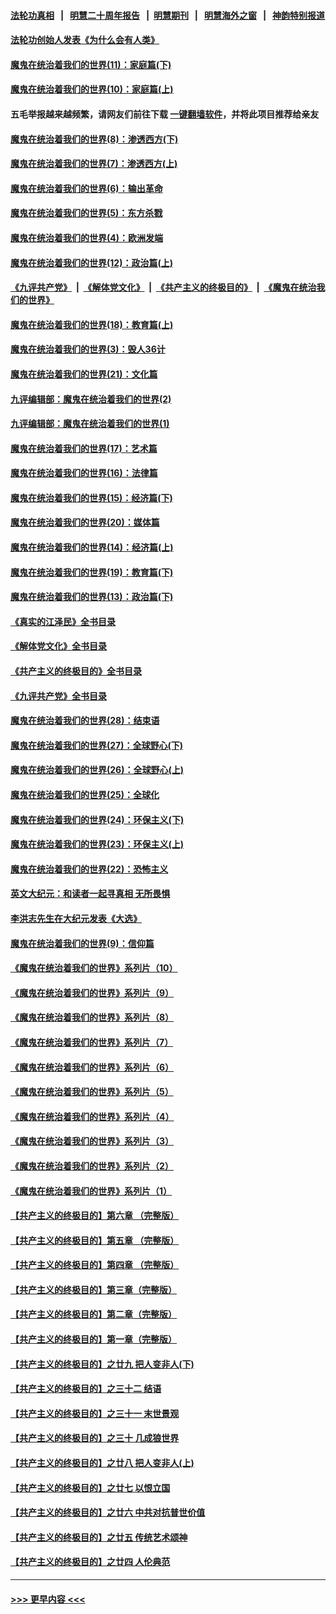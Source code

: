 #### [法轮功真相](https://github.com/gfw-breaker/truth/blob/master/README.md?t=0) &nbsp;&nbsp;|&nbsp;&nbsp; [明慧二十周年报告](https://github.com/gfw-breaker/mh-reports/blob/master/README.md?t=0) &nbsp;&nbsp;|&nbsp;&nbsp;[明慧期刊](https://github.com/gfw-breaker/mh-qikan) &nbsp;&nbsp;|&nbsp;&nbsp; [明慧海外之窗](https://github.com/gfw-breaker/mh-news/blob/master/README.md?t=0) &nbsp;&nbsp;|&nbsp;&nbsp; [神韵特别报道](https://github.com/gfw-breaker/mh-news/blob/master/shenyun.md?t=0)
#### [法轮功创始人发表《为什么会有人类》](../pages/nsc422/n13912117.md?t=01230343) 
#### [魔鬼在统治着我们的世界(11)：家庭篇(下)](../pages/nsc422/n10440961.md?t=01230343) 
#### [魔鬼在统治着我们的世界(10)：家庭篇(上)](../pages/nsc422/n10435448.md?t=01230343) 
#### 五毛举报越来越频繁，请网友们前往下载 [一键翻墙软件](https://github.com/gfw-breaker/ssr-accounts)，并将此项目推荐给亲友
#### [魔鬼在统治着我们的世界(8)：渗透西方(下)](../pages/nsc422/n10429603.md?t=01230343) 
#### [魔鬼在统治着我们的世界(7)：渗透西方(上)](../pages/nsc422/n10426013.md?t=01230343) 
#### [魔鬼在统治着我们的世界(6)：输出革命](../pages/nsc422/n10421536.md?t=01230343) 
#### [魔鬼在统治着我们的世界(5)：东方杀戮](../pages/nsc422/n10417707.md?t=01230343) 
#### [魔鬼在统治着我们的世界(4)：欧洲发端](../pages/nsc422/n10414890.md?t=01230343) 
#### [魔鬼在统治着我们的世界(12)：政治篇(上)](../pages/nsc422/n10444576.md?t=01230343) 
#### [《九评共产党》](https://github.com/begood0513/9ping.md/blob/master/README.md) &nbsp;|&nbsp; [《解体党文化》](../../../../jtdwh.md/blob/master/README.md)  &nbsp;|&nbsp; [《共产主义的终极目的》](../../../../gczydzjmd.md/blob/master/README.md) &nbsp;|&nbsp; [《魔鬼在统治我们的世界》](../../../../mgztzwmdsj.md/blob/master/README.md) 
#### [魔鬼在统治着我们的世界(18)：教育篇(上)](../pages/nsc422/n10526970.md?t=01230343) 
#### [魔鬼在统治着我们的世界(3)：毁人36计](../pages/nsc422/n10411583.md?t=01230343) 
#### [魔鬼在统治着我们的世界(21)：文化篇](../pages/nsc422/n10597706.md?t=01230343) 
#### [九评编辑部：魔鬼在统治着我们的世界(2)](../pages/nsc422/n10410036.md?t=01230343) 
#### [九评编辑部：魔鬼在统治着我们的世界(1)](../pages/nsc422/n10406825.md?t=01230343) 
#### [魔鬼在统治着我们的世界(17)：艺术篇](../pages/nsc422/n10499093.md?t=01230343) 
#### [魔鬼在统治着我们的世界(16)：法律篇](../pages/nsc422/n10485969.md?t=01230343) 
#### [魔鬼在统治着我们的世界(15)：经济篇(下)](../pages/nsc422/n10469975.md?t=01230343) 
#### [魔鬼在统治着我们的世界(20)：媒体篇](../pages/nsc422/n10586579.md?t=01230343) 
#### [魔鬼在统治着我们的世界(14)：经济篇(上)](../pages/nsc422/n10457370.md?t=01230343) 
#### [魔鬼在统治着我们的世界(19)：教育篇(下)](../pages/nsc422/n10564808.md?t=01230343) 
#### [魔鬼在统治着我们的世界(13)：政治篇(下)](../pages/nsc422/n10448270.md?t=01230343) 
#### [《真实的江泽民》全书目录](../pages/nsc422/n13721399.md?t=01230343) 
#### [《解体党文化》全书目录](../pages/nsc422/n13721157.md?t=01230343) 
#### [《共产主义的终极目的》全书目录](../pages/nsc422/n13721048.md?t=01230343) 
#### [《九评共产党》全书目录](../pages/nsc422/n13708085.md?t=01230343) 
#### [魔鬼在统治着我们的世界(28)：结束语](../pages/nsc422/n10936246.md?t=01230343) 
#### [魔鬼在统治着我们的世界(27)：全球野心(下)](../pages/nsc422/n10928319.md?t=01230343) 
#### [魔鬼在统治着我们的世界(26)：全球野心(上)](../pages/nsc422/n10900318.md?t=01230343) 
#### [魔鬼在统治着我们的世界(25)：全球化](../pages/nsc422/n10788205.md?t=01230343) 
#### [魔鬼在统治着我们的世界(24)：环保主义(下)](../pages/nsc422/n10695307.md?t=01230343) 
#### [魔鬼在统治着我们的世界(23)：环保主义(上)](../pages/nsc422/n10688613.md?t=01230343) 
#### [魔鬼在统治着我们的世界(22)：恐怖主义](../pages/nsc422/n10614727.md?t=01230343) 
#### [英文大纪元：和读者一起寻真相 无所畏惧](../pages/nsc422/n12542027.md?t=01230343) 
#### [李洪志先生在大纪元发表《大选》](../pages/nsc422/n12534746.md?t=01230343) 
#### [魔鬼在统治着我们的世界(9)：信仰篇](../pages/nsc422/n10432159.md?t=01230343) 
#### [《魔鬼在统治着我们的世界》系列片（10）](../pages/nsc422/n12292670.md?t=01230343) 
#### [《魔鬼在统治着我们的世界》系列片（9）](../pages/nsc422/n12290859.md?t=01230343) 
#### [《魔鬼在统治着我们的世界》系列片（8）](../pages/nsc422/n12287445.md?t=01230343) 
#### [《魔鬼在统治着我们的世界》系列片（7）](../pages/nsc422/n12283425.md?t=01230343) 
#### [《魔鬼在统治着我们的世界》系列片（6）](../pages/nsc422/n12282314.md?t=01230343) 
#### [《魔鬼在统治着我们的世界》系列片（5）](../pages/nsc422/n12281419.md?t=01230343) 
#### [《魔鬼在统治着我们的世界》系列片（4）](../pages/nsc422/n12274024.md?t=01230343) 
#### [《魔鬼在统治着我们的世界》系列片（3）](../pages/nsc422/n12271322.md?t=01230343) 
#### [《魔鬼在统治着我们的世界》系列片（2）](../pages/nsc422/n12269049.md?t=01230343) 
#### [《魔鬼在统治着我们的世界》系列片（1）](../pages/nsc422/n12267575.md?t=01230343) 
#### [【共产主义的终极目的】第六章 （完整版）](../pages/nsc422/n11428913.md?t=01230343) 
#### [【共产主义的终极目的】第五章 （完整版）](../pages/nsc422/n11428912.md?t=01230343) 
#### [【共产主义的终极目的】第四章 （完整版）](../pages/nsc422/n11428907.md?t=01230343) 
#### [【共产主义的终极目的】第三章（完整版）](../pages/nsc422/n11428848.md?t=01230343) 
#### [【共产主义的终极目的】第二章（完整版）](../pages/nsc422/n11428831.md?t=01230343) 
#### [【共产主义的终极目的】第一章（完整版）](../pages/nsc422/n11417651.md?t=01230343) 
#### [【共产主义的终极目的】之廿九 把人变非人(下)](../pages/nsc422/n11344140.md?t=01230343) 
#### [【共产主义的终极目的】之三十二 结语](../pages/nsc422/n11360535.md?t=01230343) 
#### [【共产主义的终极目的】之三十一 末世景观](../pages/nsc422/n11351129.md?t=01230343) 
#### [【共产主义的终极目的】之三十 几成狼世界](../pages/nsc422/n11348280.md?t=01230343) 
#### [【共产主义的终极目的】之廿八 把人变非人(上)](../pages/nsc422/n11340492.md?t=01230343) 
#### [【共产主义的终极目的】之廿七 以恨立国](../pages/nsc422/n11336944.md?t=01230343) 
#### [【共产主义的终极目的】之廿六 中共对抗普世价值](../pages/nsc422/n11324785.md?t=01230343) 
#### [【共产主义的终极目的】之廿五 传统艺术颂神](../pages/nsc422/n11296396.md?t=01230343) 
#### [【共产主义的终极目的】之廿四 人伦典范](../pages/nsc422/n11296397.md?t=01230343) 

----
#### [ >>> 更早内容 <<< ](../indexes/nsc422-earlier.md)
